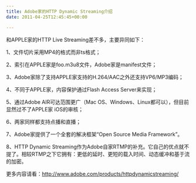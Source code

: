 ```yaml
---
title: Adobe家的HTTP Dynamic Streaming介绍
date: 2011-04-25T12:45:45+00:00

---
```

和APPLE家的HTTP Live Streaming差不多，主要异同如下：

1、文件切片采用MP4的格式而非ts格式；
  
2、索引在APPLE家是foo.m3u8文件，Adobe家是manifest文件；
  
3、Adobe家除了支持APPLE家支持的H.264/AAC之外还支持VP6/MP3编码；
  
4、不同于APPLE家，内容保护通过Flash Access Server来实现；
  
5、通过Adobe AIR可达范围更广（Mac OS、Windows、Linux都可以），但目前显然过不了APPLE家 iOS的审核；
  
6、两家同样都支持点播和直播；
  
7、Adobe家提供了一个全套的解决框架“Open Source Media Framework”。
  
8、HTTP Dynamic Streaming作为Adobe自家RTMP的补充。它自己的优点就不提了。相较RTMP之下它拥有：更低的延时、更短的载入时间、动态缓冲和基于流的加密。

更多内容请看：http://www.adobe.com/products/httpdynamicstreaming/
